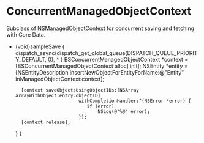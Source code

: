 ConcurrentManagedObjectContext
==============================

Subclass of NSManagedObjectContext for concurrent saving and fetching with Core Data.

- (void)sampleSave
{
    dispatch_async(dispatch_get_global_queue(DISPATCH_QUEUE_PRIORITY_DEFAULT, 0), ^
    {
        BSConcurrentManagedObjectContext *context = [BSConcurrentManagedObjectContext alloc] init];
        NSEntity *entity = [NSEntityDescription insertNewObjectForEntityForName:@"Entity" inManagedObjectContext:context];
        
        [context saveObjectsUsingObjectIDs:[NSArray arrayWithObject:entry.objectID]
                             withCompletionHandler:^(NSError *error) {
                                if (error)
                                    NSLog(@"%@" error);
                             }];
        [context release];
    }
}